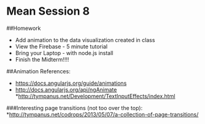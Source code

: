 # Mean Session 8 

##Homework
* Add animation to the data visualization created in class
* View the Firebase - 5 minute tutorial
* Bring your Laptop - with node.js install
* Finish the Midterm!!!!

##Animation References: 
* https://docs.angularjs.org/guide/animations
* http://docs.angularjs.org/api/ngAnimate
*http://tympanus.net/Development/TextInputEffects/index.html

###Interesting page transitions (not too over the top):
*http://tympanus.net/codrops/2013/05/07/a-collection-of-page-transitions/

